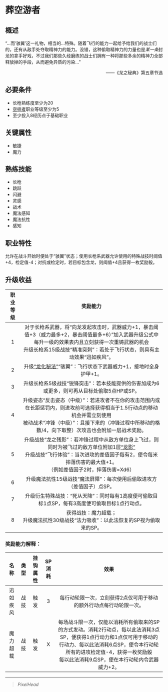 # 葬空游者

## 概述

“…而‘骇翼’这一礼物，相当的…特殊。随着飞行的能力一起给予给我们的战士们的，还有从敌手处夺取精神力的能力。没错，这种偷取精神力的力量也是*某一条*封龙的拿手好戏，不过我们那些久经磨练的战士们拥有一种将那些多余的精神力全部释放掉的手段，从而避免异质的污染…”
<div align="right">——《龙之秘典》第五章节选</div>

## 必要条件

* 长枪熟练度至少为20
* <a href="../dragon_raider" target="_blank">空掠者</a>职业等级至少为5
* 至少投入8经历点于基础职业

## 关键属性

* 敏捷
* 魔力

## 熟练技能

* 长枪
* 跳跃
* 闪避
* 灵感
* 战术
* 魔法感知
* 魔法抗性
* 感知
  
## 职业特性

允许在战斗开始时便处于“骇翼”状态；使用长枪系武器允许使用的特殊战技时阈值+4，检定值-4；对抗或检定时，若目标包含龙，则阈值+4且获得一枚奖励骰。

## 升级收益

职业等级|奖励能力
:--:|:--:
1|对于长枪系武器，将“向龙发起攻击时，武器威力+1，暴击阈值+3（威力最多+2，暴击阈值最多+6）”加入武器升级公式中每升一级的效果表内且立刻获得一次重铸武器的机会<br>升级长枪系15级战技“精准突刺”：若处于飞行状态，则具有主动效果“迅如疾风”。
2|升级<a href="../../../../status/normal/#龙化秘法" target="_blank">“龙化秘法”</a>“骇翼”：飞行状态下武器威力+1，接地时全身护甲+1。
3|升级长枪系5级战技“锐锋突击”：若本技能提供的伤害加成为6或更多，则可再从目标处偷取5点HP或SP。
4|升级姿态“反击姿态（中级）”：若进攻者不在你的攻击范围内或在长距惩罚内，则进攻前可选择获得相当于1.5行动点的移动机会并需立刻使用<br>被动战术“冲锋（中级）”：且接下来的（冲锋过程中所移动的格数/4，向下取整）次攻击也会附加一层战术奖励。
5|升级战技“龙之残影”：若冲锋过程中从敌方单位身上飞过，则同时为被飞过的敌方单位附加1层<a href="../../../../status/mark/#龙影" target="_blank">“龙影”</a><br>升级战技“飞行体验”：当次进攻的差值因子每有2，便令每米摔落伤害的最大值+1。<br>（例如差值因子2时，摔落伤害=Xd6）
6|升级魔法抗性15级战技“魔法屏障”：每次使用后偷取进攻方（差值因子）点SP。
7|升级衍生特殊战技：“死从天降”：同时每有1高度便可偷取目标1点SP，每有3高度便可偷取目标1点行动点。
8|获得战技：魔力超载；<br>升级魔法抗性30级战技“法力吸收”：以此法恢复的SP视为偷取来的SP。

### 奖励能力解释：

名称|类型|挂钩属性|SP消耗|效果
:--:|:--:|:--:|:--:|:--:
迅如疾风|战技|触发|3|每行动轮限一次，立刻获得2点仅可用于移动的额外行动点每行动轮限一次。
魔力超载|战技|触发|X|每场战斗限一次，仅能以消耗所有偷取来的SP的方式发动。消耗2行动点，每以此法消耗3点SP，便获得1点行动力和1点仅可用于移动的行动力、每以此法消耗6点SP，便令本行动轮所有的进攻检定值-4，获得一枚奖励骰<br>每以此法消耗9点SP，便在本行动轮内令武器威力+2。

---

> *PixelHead*